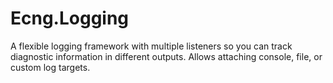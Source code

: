 # Ecng.Logging

A flexible logging framework with multiple listeners so you can track diagnostic
information in different outputs. Allows attaching console, file, or custom log
targets.
